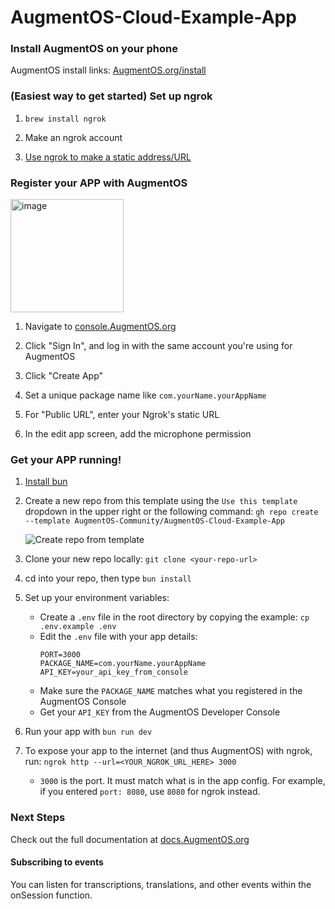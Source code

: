 # AugmentOS-Cloud-Example-App

### Install AugmentOS on your phone

AugmentOS install links: [AugmentOS.org/install](https://AugmentOS.org/install)

### (Easiest way to get started) Set up ngrok

1. `brew install ngrok`

2. Make an ngrok account

3. [Use ngrok to make a static address/URL](https://dashboard.ngrok.com/)

### Register your APP with AugmentOS

<img width="181" alt="image" src="https://github.com/user-attachments/assets/36192c2b-e1ba-423b-90de-47ff8cd91318" />

1. Navigate to [console.AugmentOS.org](https://console.AugmentOS.org/)

2. Click "Sign In", and log in with the same account you're using for AugmentOS

3. Click "Create App"

4. Set a unique package name like `com.yourName.yourAppName`

5. For "Public URL", enter your Ngrok's static URL

6. In the edit app screen, add the microphone permission

### Get your APP running!

1. [Install bun](https://bun.sh/docs/installation)

2. Create a new repo from this template using the `Use this template` dropdown in the upper right or the following command: `gh repo create --template AugmentOS-Community/AugmentOS-Cloud-Example-App`

    ![Create repo from template](https://github.com/user-attachments/assets/c10e14e8-2dc5-4dfa-adac-dd334c1b73a5)

3. Clone your new repo locally: `git clone <your-repo-url>`

4. cd into your repo, then type `bun install`

5. Set up your environment variables:
   * Create a `.env` file in the root directory by copying the example: `cp .env.example .env`
   * Edit the `.env` file with your app details:
     ```
     PORT=3000
     PACKAGE_NAME=com.yourName.yourAppName
     API_KEY=your_api_key_from_console
     ```
   * Make sure the `PACKAGE_NAME` matches what you registered in the AugmentOS Console
   * Get your `API_KEY` from the AugmentOS Developer Console

6. Run your app with `bun run dev`

7. To expose your app to the internet (and thus AugmentOS) with ngrok, run: `ngrok http --url=<YOUR_NGROK_URL_HERE> 3000`
    * `3000` is the port. It must match what is in the app config. For example, if you entered `port: 8080`, use `8080` for ngrok instead.


### Next Steps

Check out the full documentation at [docs.AugmentOS.org](https://docs.augmentos.org/core-concepts)

#### Subscribing to events

You can listen for transcriptions, translations, and other events within the onSession function.